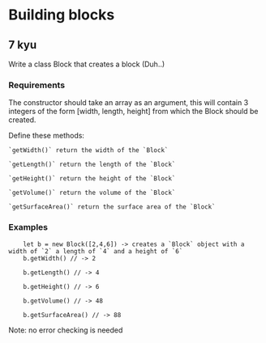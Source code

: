 # Building blocks
## 7 kyu

Write a class Block that creates a block (Duh..)

### Requirements

The constructor should take an array as an argument, this will contain 3 integers of the form [width, length, height] from which the Block should be created.

Define these methods:
```
`getWidth()` return the width of the `Block`

`getLength()` return the length of the `Block`

`getHeight()` return the height of the `Block`

`getVolume()` return the volume of the `Block`

`getSurfaceArea()` return the surface area of the `Block`
```

### Examples
```
    let b = new Block([2,4,6]) -> creates a `Block` object with a width of `2` a length of `4` and a height of `6`
    b.getWidth() // -> 2

    b.getLength() // -> 4

    b.getHeight() // -> 6

    b.getVolume() // -> 48

    b.getSurfaceArea() // -> 88
```
Note: no error checking is needed
